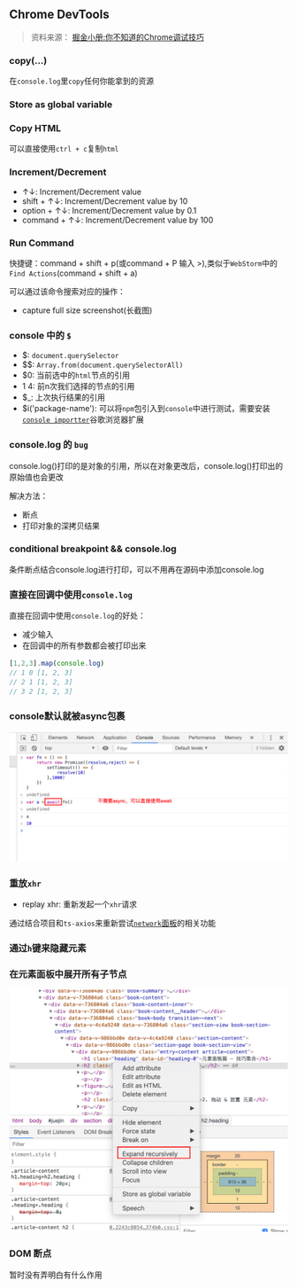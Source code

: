 ## Chrome DevTools
> 资料来源： [掘金小册:你不知道的Chrome调试技巧](https://juejin.im/book/5c526902e51d4543805ef35e)

### copy(...)
在`console.log`里`copy`任何你能拿到的资源

### Store as global variable

### Copy HTML
可以直接使用`ctrl + c`复制`html`

### Increment/Decrement
* ↑↓: Increment/Decrement value
* shift + ↑↓: Increment/Decrement value by 10
* option + ↑↓: Increment/Decrement value by 0.1
* command + ↑↓: Increment/Decrement value by 100

### Run Command
快捷键：command + shift + p(或command + P 输入 >),类似于`WebStorm`中的`Find Actions`(command + shift + a)

可以通过该命令搜索对应的操作：
* capture full size screenshot(长截图)

### console 中的 `$`
* $: `document.querySelector`
* $$: `Array.from(document.querySelectorAll)`
* $0: 当前选中的`html`节点的引用
* $1~$4: 前n次我们选择的节点的引用
* $_: 上次执行结果的引用
* $i('package-name'): 可以将`npm`包引入到`console`中进行测试，需要安装[`console importter`](https://chrome.google.com/webstore/detail/console-importer/hgajpakhafplebkdljleajgbpdmplhie?hl=en-US)谷歌浏览器扩展

### console.log 的 `bug`
console.log()打印的是对象的引用，所以在对象更改后，console.log()打印出的原始值也会更改

解决方法： 
* 断点
* 打印对象的深拷贝结果

### conditional breakpoint && console.log
条件断点结合console.log进行打印，可以不用再在源码中添加console.log

### 直接在回调中使用`console.log`
直接在回调中使用`console.log`的好处：
* 减少输入
* 在回调中的所有参数都会被打印出来
```js
[1,2,3].map(console.log)
// 1 0 [1, 2, 3]
// 2 1 [1, 2, 3]
// 3 2 [1, 2, 3]
```

### console默认就被async包裹
![](https://raw.githubusercontent.com/wangkaiwd/drawing-bed/master/20200309005033.png)

### 重放`xhr`
* replay xhr: 重新发起一个`xhr`请求

通过结合项目和`ts-axios`来重新尝试[`network`面板](https://juejin.im/book/5c526902e51d4543805ef35e/section/5c5269c5e51d452a167bf5bc)的相关功能

### 通过`h`键来隐藏元素

### 在元素面板中展开所有子节点
![](https://raw.githubusercontent.com/wangkaiwd/drawing-bed/master/20200309002709000.png)

### DOM 断点
暂时没有弄明白有什么作用